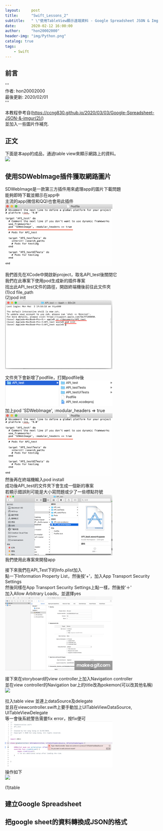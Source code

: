 ```yaml
---
layout:     post
title:      "Swift_Lessons_2"
subtitle:   " \"使用TableView顯示遠端資料 - Google Spreadsheet JSON & Imgur  (2)\""
date:       2020-02-12 16:00:00
author:     "hon20002000"
header-img: "img/Python.png"
catalog: true
tags:
    - Swift
---
```


## 前言
  
'''  
作者: hon20002000   
最後更新: 2020/02/01    
'''   
  
本教程參考自(https://ccng830.github.io/2020/03/03/Google-Spreadsheet-JSON-&-imgur(2)/)   
並加入一些圖片作補充.  


## 正文

下面是本app的成品，通過table view來顯示網路上的資料。   
<img src="/img/API_test.gif" width="30%">    
  
## 使用SDWebImage插件獲取網路圖片  
SDWebImage是一款第三方插件用來處理app的圖片下載問題  
能夠即時下載並顯示在app中  
主流的app(微信和QQ)也會用此插件  
<img src="/img/sdwebimage.png" width="70%">    

我們首先在XCode中開啟新project，取名API_test後關閉它  
我們在此專案下使用pod生成新的插件專案  
找出此API_test文件的路徑，開啟終端機後前往此文件夾  
(1)cd file_path  
(2)pod init  
<img src="/img/pod_init.png" width="70%">    

文件夾下會新增了podfile，打開podfile後  
<img src="/img/podinit.png" width="70%">    
加上pod 'SDWebImage', :modular_headers => true  
<img src="/img/SDWebImage.png" width="70%">  
然後再在終端機輸入pod install  
成功後API_test的文件夾下會生成一個新的專案  
若顯示錯誤則可能是大小寫問題或少了一些標點符號
<img src="/img/pod_workspace.png" width="70%">   
我們使用此專案來開發app  

接下來我們在API_Test下的Info.plist加入   
點一下Information Property List，然後按'+'，加入App Transport Security Settings    
然後同樣在App Transport Security Settings上點一樣，然後按'＋'  
加入Allow Arbitrary Loads，並選擇yes  
<img src="/img/2.gif" width="70%">   
  
接下來在storyboard的view controller上加入Navigation controller  
並在view controller的Navigation bar上的title改為pokemon(可以改其他名稱)  
<img src="/img/3.gif" width="70%">   

拉入table view  並連上dataSource及delegate  
並且在viewcontroller.swift上要手動加上UITableViewDataSource, UITableViewDelegate  
等一會後系統警告需要fix error，按fix便可  
<img src="/img/tableview.png" width="70%">    
操作如下  
<img src="/img/4.gif" width="70%">     

(1)table
## 建立Google Spreadsheet
  

  
## 把google sheet的資料轉換成JSON的格式  
  

